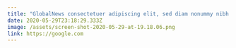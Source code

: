 ```yaml
---
title: "GlobalNews consectetuer adipiscing elit, sed diam nonummy nibh , amet "
date: 2020-05-29T23:18:29.333Z
image: /assets/screen-shot-2020-05-29-at-19.18.06.png
link: https://google.com
---
```

